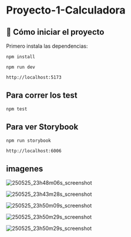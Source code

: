 # Proyecto-1-Calculadora


## 🚀 Cómo iniciar el proyecto

Primero instala las dependencias:

```
npm install

npm run dev

http://localhost:5173

```

## Para correr los test 
```
npm test
```

## Para ver Storybook

```
npm run storybook

http://localhost:6006

```

## imagenes 

![250525_23h48m06s_screenshot](https://github.com/user-attachments/assets/dbc86dff-fa8c-4ef5-9ad0-fb1554d7e399)


![250525_23h43m28s_screenshot](https://github.com/user-attachments/assets/1874c1a6-5059-440c-9f50-4cd9d91e6a01)

![250525_23h50m09s_screenshot](https://github.com/user-attachments/assets/2a895c16-7fc0-4f12-9d35-ba6af21ee341)

![250525_23h50m29s_screenshot](https://github.com/user-attachments/assets/3dced472-cde8-4f3f-a600-216a1e5260a0)

![250525_23h50m29s_screenshot](https://github.com/user-attachments/assets/5571d859-1762-4585-a4ba-250ccb68b7d5)




